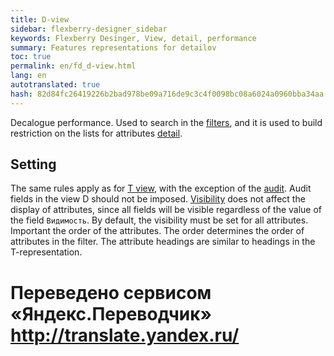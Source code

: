 ```yaml
--- 
title: D-view 
sidebar: flexberry-designer_sidebar 
keywords: Flexberry Desinger, View, detail, performance 
summary: Features representations for detailov 
toc: true 
permalink: en/fd_d-view.html 
lang: en 
autotranslated: true 
hash: 82d84fc26419226b2bad978be09a716de9c3c4f0098bc08a6024a0960bba34aa 
--- 
```


Decalogue performance. 
Used to search in the [filters](fw_filtersand-limits.html), and it is used to build restriction on the lists for attributes [detail](fo_detail-associations-properties.html). 

## Setting 

The same rules apply as for [T view](fd_t-view.html), with the exception of the [audit](efs_audit.html). Audit fields in the view D should not be imposed. 
[Visibility](fd_hidden-properties-view.html) does not affect the display of attributes, since all fields will be visible regardless of the value of the field `Видимость`. By default, the visibility must be set for all attributes. 
Important the order of the attributes. The order determines the order of attributes in the filter. 
The attribute headings are similar to headings in the T-representation. 



 # Переведено сервисом «Яндекс.Переводчик» http://translate.yandex.ru/